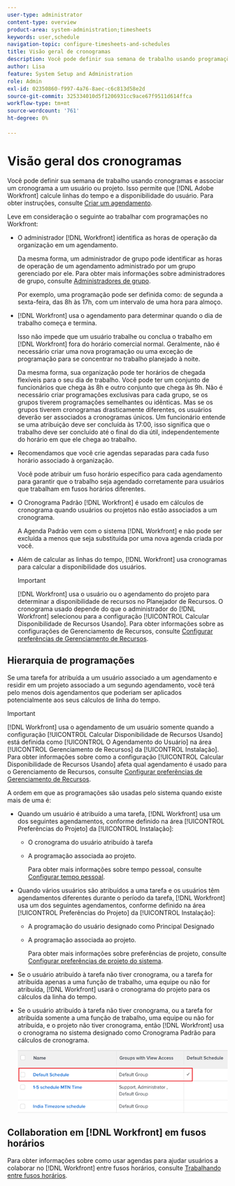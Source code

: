 ```yaml
---
user-type: administrator
content-type: overview
product-area: system-administration;timesheets
keywords: user,schedule
navigation-topic: configure-timesheets-and-schedules
title: Visão geral de cronogramas
description: Você pode definir sua semana de trabalho usando programações. Você pode associar um agendamento a um usuário ou projeto. Isso permite [!DNL Adobe Workfront] calcular linhas do tempo e disponibilidade de usuários. Para obter instruções, consulte Criar um agendamento.
author: Lisa
feature: System Setup and Administration
role: Admin
exl-id: 02350860-f997-4a76-8aec-c6c813d58e2d
source-git-commit: 325334010d5f1206931cc9ace67f9511d614ffca
workflow-type: tm+mt
source-wordcount: '761'
ht-degree: 0%

---
```


# Visão geral dos cronogramas

<!-- Audited: 1/2024 -->

<!--<span class="preview">The highlighted information on this page refers to functionality not yet generally available. It is available only in the Preview environment for all customers. After the monthly releases to Production, the same features are also available in the Production environment for customers who enabled fast releases. </span>   

<span class="preview">For information about fast releases, see [Enable or disable fast releases for your organization](/help/quicksilver/administration-and-setup/set-up-workfront/configure-system-defaults/enable-fast-release-process.md). </span>-->

Você pode definir sua semana de trabalho usando cronogramas e associar um cronograma a um usuário ou projeto. Isso permite que [!DNL Adobe Workfront] calcule linhas do tempo e a disponibilidade do usuário. Para obter instruções, consulte [Criar um agendamento](../../../administration-and-setup/set-up-workfront/configure-timesheets-schedules/create-schedules.md).

Leve em consideração o seguinte ao trabalhar com programações no Workfront:

* O administrador [!DNL Workfront] identifica as horas de operação da organização em um agendamento.

  Da mesma forma, um administrador de grupo pode identificar as horas de operação de um agendamento administrado por um grupo gerenciado por ele. Para obter mais informações sobre administradores de grupo, consulte [Administradores de grupo](../../../administration-and-setup/manage-groups/group-roles/group-administrators.md).

  Por exemplo, uma programação pode ser definida como: de segunda a sexta-feira, das 8h às 17h, com um intervalo de uma hora para almoço.

* [!DNL Workfront] usa o agendamento para determinar quando o dia de trabalho começa e termina.

  Isso não impede que um usuário trabalhe ou conclua o trabalho em [!DNL Workfront] fora do horário comercial normal. Geralmente, não é necessário criar uma nova programação ou uma exceção de programação para se concentrar no trabalho planejado à noite.

  Da mesma forma, sua organização pode ter horários de chegada flexíveis para o seu dia de trabalho. Você pode ter um conjunto de funcionários que chega às 8h e outro conjunto que chega às 9h. Não é necessário criar programações exclusivas para cada grupo, se os grupos tiverem programações semelhantes ou idênticas. Mas se os grupos tiverem cronogramas drasticamente diferentes, os usuários deverão ser associados a cronogramas únicos. Um funcionário entende se uma atribuição deve ser concluída às 17:00, isso significa que o trabalho deve ser concluído até o final do dia útil, independentemente do horário em que ele chega ao trabalho.

* Recomendamos que você crie agendas separadas para cada fuso horário associado à organização.

  Você pode atribuir um fuso horário específico para cada agendamento para garantir que o trabalho seja agendado corretamente para usuários que trabalham em fusos horários diferentes.

* O Cronograma Padrão [!DNL Workfront] é usado em cálculos de cronograma quando usuários ou projetos não estão associados a um cronograma.

  A Agenda Padrão vem com o sistema [!DNL Workfront] e não pode ser excluída a menos que seja substituída por uma nova agenda criada por você.

* Além de calcular as linhas do tempo, [!DNL Workfront] usa cronogramas para calcular a disponibilidade dos usuários.

  >[!IMPORTANT]
  >
  >[!DNL Workfront] usa o usuário ou o agendamento do projeto para determinar a disponibilidade de recursos no Planejador de Recursos. O cronograma usado depende do que o administrador do [!DNL Workfront] selecionou para a configuração [!UICONTROL Calcular Disponibilidade de Recursos Usando]. Para obter informações sobre as configurações de Gerenciamento de Recursos, consulte [Configurar preferências de Gerenciamento de Recursos](../../../administration-and-setup/set-up-workfront/configure-system-defaults/configure-resource-mgmt-preferences.md).

## Hierarquia de programações

Se uma tarefa for atribuída a um usuário associado a um agendamento e residir em um projeto associado a um segundo agendamento, você terá pelo menos dois agendamentos que poderiam ser aplicados potencialmente aos seus cálculos de linha do tempo.

>[!IMPORTANT]
>
>[!DNL Workfront] usa o agendamento de um usuário somente quando a configuração [!UICONTROL Calcular Disponibilidade de Recursos Usando] está definida como [!UICONTROL O Agendamento do Usuário] na área [!UICONTROL Gerenciamento de Recursos] da [!UICONTROL Instalação]. Para obter informações sobre como a configuração [!UICONTROL Calcular Disponibilidade de Recursos Usando] afeta qual agendamento é usado para o Gerenciamento de Recursos, consulte [Configurar preferências de Gerenciamento de Recursos](../../../administration-and-setup/set-up-workfront/configure-system-defaults/configure-resource-mgmt-preferences.md).

A ordem em que as programações são usadas pelo sistema quando existe mais de uma é:


* Quando um usuário é atribuído a uma tarefa, [!DNL Workfront] usa um dos seguintes agendamentos, conforme definido na área [!UICONTROL Preferências do Projeto] da [!UICONTROL Instalação]:

   * O cronograma do usuário atribuído à tarefa
   * A programação associada ao projeto.

     Para obter mais informações sobre tempo pessoal, consulte [Configurar tempo pessoal](../../../workfront-basics/manage-your-account-and-profile/configuring-your-user-profile/personal-time-overview.md).

* Quando vários usuários são atribuídos a uma tarefa e os usuários têm agendamentos diferentes durante o período da tarefa, [!DNL Workfront] usa um dos seguintes agendamentos, conforme definido na área [!UICONTROL Preferências do Projeto] da [!UICONTROL Instalação]:

   * A programação do usuário designado como Principal Designado
   * A programação associada ao projeto.

     Para obter mais informações sobre preferências de projeto, consulte [Configurar preferências de projeto do sistema](../../../administration-and-setup/set-up-workfront/configure-system-defaults/set-project-preferences.md).

* Se o usuário atribuído à tarefa não tiver cronograma, ou a tarefa for atribuída apenas a uma função de trabalho, uma equipe ou não for atribuída, [!DNL Workfront] usará o cronograma do projeto para os cálculos da linha do tempo.
* Se o usuário atribuído à tarefa não tiver cronograma, ou a tarefa for atribuída somente a uma função de trabalho, uma equipe ou não for atribuída, e o projeto não tiver cronograma, então [!DNL Workfront] usa o cronograma no sistema designado como Cronograma Padrão para cálculos de cronograma.

  ![Agenda padrão](assets/default-schedule.png)

## Collaboration em [!DNL Workfront] em fusos horários

Para obter informações sobre como usar agendas para ajudar usuários a colaborar no [!DNL Workfront] entre fusos horários, consulte [Trabalhando entre fusos horários](../../../workfront-basics/tips-tricks-and-troubleshooting/working-across-timezones.md).
